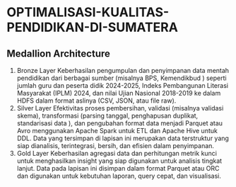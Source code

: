 # OPTIMALISASI-KUALITAS-PENDIDIKAN-DI-SUMATERA

## Medallion Architecture
1. Bronze Layer
   Keberhasilan pengumpulan dan penyimpanan data mentah pendidikan dari berbagai sumber (misalnya BPS, Kemendikbud ) seperti jumlah guru dan peserta didik 2024-2025, Indeks Pembangunan Literasi Masyarakat (IPLM) 2024, dan nilai Ujian Nasional 2018-2019  ke dalam HDFS dalam format aslinya (CSV, JSON, atau file raw). 
3. Silver Layer
   Efektivitas proses pembersihan, validasi (misalnya validasi skema), transformasi (parsing tanggal, penghapusan duplikat, standarisasi data ), dan pengubahan format data menjadi Parquet atau Avro menggunakan Apache Spark untuk ETL dan Apache Hive untuk DDL.  Data yang tersimpan di lapisan ini merupakan data terstruktur yang siap dianalisis, terintegrasi, bersih, dan efisien dalam penyimpanan.
5. Gold Layer
   Keberhasilan agregasi data dan perhitungan metrik kunci untuk menghasilkan insight yang siap digunakan untuk analisis tingkat lanjut.  Data pada lapisan ini disimpan dalam format Parquet atau ORC  dan digunakan untuk kebutuhan laporan, query cepat, dan visualisasi. 


